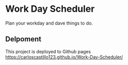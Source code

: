 # Work Day Scheduler

Plan your workday and dave things to do.

## Delpoment

This project is deployed to Github pages
https://carloscastillo123.github.io/Work-Day-Scheduler/

